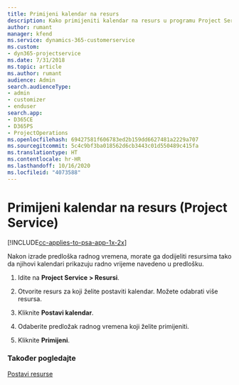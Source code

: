 ```yaml
---
title: Primijeni kalendar na resurs
description: Kako primijeniti kalendar na resurs u programu Project Service
author: rumant
manager: kfend
ms.service: dynamics-365-customerservice
ms.custom:
- dyn365-projectservice
ms.date: 7/31/2018
ms.topic: article
ms.author: rumant
audience: Admin
search.audienceType:
- admin
- customizer
- enduser
search.app:
- D365CE
- D365PS
- ProjectOperations
ms.openlocfilehash: 69427581f606783ed2b159dd6627481a2229a707
ms.sourcegitcommit: 5c4c9bf3ba018562d6cb3443c01d550489c415fa
ms.translationtype: HT
ms.contentlocale: hr-HR
ms.lasthandoff: 10/16/2020
ms.locfileid: "4073588"
---
```

# <a name="apply-a-calendar-to-a-resource-project-service"></a>Primijeni kalendar na resurs (Project Service)

[!INCLUDE[cc-applies-to-psa-app-1x-2x](../includes/cc-applies-to-psa-app-1x-2x.md)]

Nakon izrade predloška radnog vremena, morate ga dodijeliti resursima tako da njihovi kalendari prikazuju radno vrijeme navedeno u predlošku.  
  
1.  Idite na **Project Service > Resursi**.  
  
2.  Otvorite resurs za koji želite postaviti kalendar. Možete odabrati više resursa.  
  
3.  Kliknite **Postavi kalendar**.  
  
4.  Odaberite predložak radnog vremena koji želite primijeniti.  
  
5.  Kliknite **Primijeni**.  
  
### <a name="see-also"></a>Također pogledajte  
 [Postavi resurse](../psa/set-up-resources.md)
